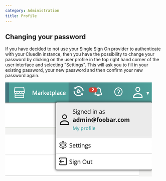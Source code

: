 ```yaml
---
category: Administration
title: Profile
---
```


## Changing your password

If you have decided to not use your Single Sign On provider to authenticate with your CluedIn instance, then you have the possibility to change your password by clicking on the user profile in the top right hand corner of the user interface and selecting "Settings". This will ask you to fill in your existing password, your new password and then confirm your new password again. 

![Diagram](profile.png)